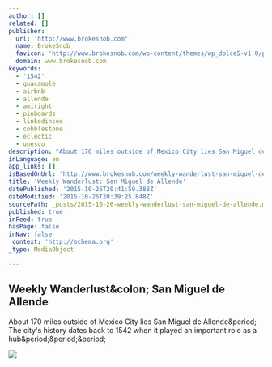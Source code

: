 ```yaml
---
author: []
related: []
publisher:
  url: 'http://www.brokesnob.com'
  name: BrokeSnob
  favicon: 'http://www.brokesnob.com/wp-content/themes/wp_dolce5-v1.0/panel/img/favicon.ico'
  domain: www.brokesnob.com
keywords:
  - '1542'
  - guacamole
  - airbnb
  - allende
  - amiright
  - pinboards
  - linkedinsee
  - cobblestone
  - eclectic
  - unesco
description: "About 170 miles outside of Mexico City lies San Miguel de Allende. The city's history dates back to 1542 when it played an important role as a hub..."
inLanguage: en
app_links: []
isBasedOnUrl: 'http://www.brokesnob.com/weekly-wanderlust-san-miguel-de-allende/'
title: 'Weekly Wanderlust: San Miguel de Allende'
datePublished: '2015-10-26T20:41:59.388Z'
dateModified: '2015-10-26T20:39:25.848Z'
sourcePath: _posts/2015-10-26-weekly-wanderlust-san-miguel-de-allende.md
published: true
inFeed: true
hasPage: false
inNav: false
_context: 'http://schema.org'
_type: MediaObject

---
```

<article style=""><h1>Weekly Wanderlust&amp;colon; San Miguel de Allende</h1><p>About 170 miles outside of Mexico City lies San Miguel de Allende&amp;period; The city's history dates back to 1542 when it played an important role as a hub&amp;period;&amp;period;&amp;period;</p><img src="http://www.brokesnob.com/wp-content/uploads/2014/11/San_Miguel_de_Allende_sky-300x199.jpg" /></article>